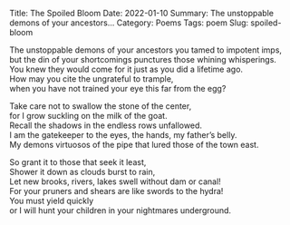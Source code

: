 Title: The Spoiled Bloom
Date: 2022-01-10
Summary: The unstoppable demons of your ancestors...
Category: Poems
Tags: poem
Slug: spoiled-bloom

The unstoppable demons of your ancestors you tamed to impotent imps,  
but the din of your shortcomings punctures those whining whisperings.  
You knew they would come for it just as you did a lifetime ago.  
How may you cite the ungrateful to trample,  
when you have not trained your eye this far from the egg?  
  
Take care not to swallow the stone of the center,  
for I grow suckling on the milk of the goat.  
Recall the shadows in the endless rows unfallowed.  
I am the gatekeeper to the eyes, the hands, my father’s belly.  
My demons virtuosos of the pipe that lured those of the town east.  
  
So grant it to those that seek it least,  
Shower it down as clouds burst to rain,  
Let new brooks, rivers, lakes swell without dam or canal!  
For your pruners and shears are like swords to the hydra!  
You must yield quickly  
or I will hunt your children in your nightmares underground.  
